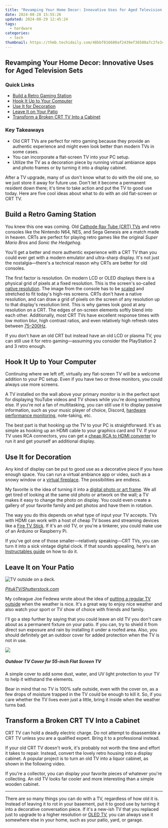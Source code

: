 ```yaml
---
title: "Revamping Your Home Decor: Innovative Uses for Aged Television Sets"
date: 2024-08-28 15:55:26
updated: 2024-08-29 12:45:24
tags:
  - hardware
categories:
  - tech
thumbnail: https://thmb.techidaily.com/48bbf816680af2439ef36580a7c2fe3c4155339daebaab90b2926193e2ffe8d4.png
---
```


## Revamping Your Home Decor: Innovative Uses for Aged Television Sets

### Quick Links

* [Build a Retro Gaming Station](https://extra-approaches.techidaily.com/in-2024-laugh-out-loud-with-ease-crafting-memes-in-a-flash/)
* [Hook It Up to Your Computer](https://facebook-clips.techidaily.com/new-the-ultimate-guide-to-fb-video-calls-best-practices-for-2024/)
* [Use It for Decoration](https://screen-sharing-recording.techidaily.com/2024-approved-the-ultimate-toolkit-disabling-background-noise-during-gmeets/)
* [Leave It on Your Patio](https://on-screen-recording.techidaily.com/in-2024-optimal-capture-software-showdown-obs-studio-vs-fraps/)
* [Transform a Broken CRT TV Into a Cabinet](https://twitter-videos.techidaily.com/updated-2024-approved-tiktok-sensation-challenge/)

### Key Takeaways

* Old CRT TVs are perfect for retro gaming because they provide an authentic experience and might even look better than modern TVs in some cases.
* You can incorporate a flat-screen TV into your PC setup.
* Utilize the TV as a decoration piece by running virtual ambiance apps and photo frames or by turning it into a display cabinet.

 After a TV upgrade, many of us don't know what to do with the old one, so we just store it away for future use. Don't let it become a permanent resident down there; it's time to take action and put the TV to good use today. Here are five cool ideas about what to do with an old flat-screen or CRT TV.

##  Build a Retro Gaming Station

 You knew this one was coming. Old [Cathode Ray Tube (CRT) TVs](https://screen-sharing-recording.techidaily.com/updated-2024-approved-mastering-video-recording-and-editing-with-adobe-connect/) and retro consoles like the Nintendo N64, NES, and Sega Genesis are a match made in heaven. CRTs are perfect for playing retro games like the original _Super Mario Bros_ and _Sonic the Hedgehog_.

 You'll get a better and more authentic experience with a CRT TV than you could ever get with a modern emulator and ultra-sharp display. It's not just the nostalgia—there's a technical reason why CRTs are better for old consoles.

 The first factor is resolution. On modern LCD or OLED displays there is a physical grid of pixels at a fixed resolution. This is the screen's so-called [native resolution](https://tech-recovery.techidaily.com/1722872129344-the-ultimate-guide-to-powerful-instagram-hashtags-in-year/). The image from the console has to be [scaled](https://extra-information.techidaily.com/your-roadmap-to-mastery-the-ultimate-guide-to-google-podcasting/) and stretched to fit today's high-res screens. CRTs don't have a native resolution, and can draw a grid of pixels on the screen of any resolution up to that display's resolution limit. This is why games look good at any resolution on a CRT. The edges of on-screen elements softly blend into each other. Additionally, most CRT TVs have excellent response times with low motion blur, high contrast ratios, and even relatively high refresh rates between [75–200Hz](https://www.pcworld.com/article/547715/what-to-look-for-crt-monitor-ultimate-guide-retro-gamers.html).

 If you don't have an old CRT but instead have an old LCD or plasma TV, you can still use it for retro gaming—assuming you consider the PlayStation 2 and 3 retro enough.

##  Hook It Up to Your Computer

 Continuing where we left off, virtually any flat-screen TV will be a welcome addition to your PC setup. Even if you have two or three monitors, you could always use more screens.

 A TV installed on the wall above your primary monitor is in the perfect spot for displaying YouTube videos and TV shows while you're doing something else. If you're not a fan of multitasking, you can still use it to display passive information, such as your music player of choice, Discord, [hardware performance monitoring](https://location-social.techidaily.com/in-2024-set-your-preferred-job-location-on-linkedin-app-of-your-realme-narzo-60-pro-5g-drfone-by-drfone-virtual-android/), note-taking, etc.

 The best part is that hooking up the TV to your PC is straightforward. It's as simple as hooking up an HDMI cable to your graphics card and TV. If your TV uses RCA connectors, you can get a [cheap RCA to HDMI converter](https://www.amazon.com/Converter-RuiPuo-Composite-Compatible-Blue-Ray/dp/B07M8RNRGT?tag=hotoge-20&ascsubtag=UUhtgUeUpU2002828&asc%5Frefurl=https%3A%2F%2Fwww.howtogeek.com%2Fthings-you-can-do-with-that-old-tv-you-stuffed-in-the-basement%2F&asc%5Fcampaign=Evergreen) to run it and get yourself an additional display.

##  Use It for Decoration

 Any kind of display can be put to good use as a decorative piece if you have enough space. You can run a virtual ambiance app or video, such as a snowy window or a [virtual fireplace](https://mondly-stories.techidaily.com/connective-horizons-proven-methods-for-intercultural-conversation/). The possibilities are endless.

 My favorite is the idea of turning it into a [digital photo or art frame](https://graphic-issues.techidaily.com/missing-fullscreen-display-win11-monitor-issue/). We all get tired of looking at the same old photo or artwork on the wall; a TV makes it easy to change the photo on display. You could even create a gallery of your favorite family and pet photos and have them in rotation.

 The way you do this depends on what type of input your TV accepts. TVs with HDMI can work with a host of cheap TV boxes and streaming devices like a [Fire TV Stick](https://www.amazon.com/fire-tv-stick-with-3rd-gen-alexa-voice-remote/dp/B08C1W5N87?tag=hotoge-20&ascsubtag=UUhtgUeUpU2002828&asc%5Frefurl=https%3A%2F%2Fwww.howtogeek.com%2Fthings-you-can-do-with-that-old-tv-you-stuffed-in-the-basement%2F&asc%5Fcampaign=Evergreen). If it's an old TV, or you're a tinkerer, you could make use of an Arduino or Raspberry Pi.

 If you've got one of those smaller—relatively speaking—CRT TVs, you can turn it into a sick vintage digital clock. If that sounds appealing, here's an [Instructables guide](https://www.instructables.com/Make-an-Old-TV-Into-an-80s-Themed-Clock/) on how to do it.

##  Leave It on Your Patio

![TV outside on a deck.](https://static1.howtogeekimages.com/wordpress/wp-content/uploads/2022/07/TV-outside.jpg) 

_[PitukTV/Shutterstock.com](https://www.shutterstock.com/image-photo/antique-tv-on-old-wooden-floor-2165102167)_

 My colleague Joe Fedewa wrote about the idea of [putting a regular TV outside](https://techtrends.techidaily.com/ios-18-overview-premium-updates-for-free-discover-top-functionality-improvements-and-latest-industry-buzz/) when the weather is nice. It's a great way to enjoy nice weather and also watch your sport or TV show of choice with friends and family.

 I'll go a step further by saying that you could leave an old TV you don't care about as a permanent fixture on your patio. If you can, try to shield it from direct sun exposure and rain by installing it under a roofed area. Also, you should definitely get an outdoor cover for added protection when the TV is not in use.

![](https://static1.howtogeekimages.com/wordpress/wp-content/uploads/2023/06/31ecidm2zyl-_sl500_.jpg) 

#####  Outdoor TV Cover for 55-inch Flat Screen TV

A simple cover to add some dust, water, and UV light protection to your TV to help it withstand the elements.

 Bear in mind that no TV is 100% safe outside, even with the cover on, as a few drops of moisture trapped in the TV could be enough to kill it. So, if you care whether the TV lives even just a little, bring it inside when the weather turns bad.

##  Transform a Broken CRT TV Into a Cabinet

 CRT TV can hold a deadly electric charge. Do not attempt to disassemble a CRT TV unless you are a qualified expert. Bring it to a professional instead.

 If your old CRT TV doesn't work, it's probably not worth the time and effort it takes to repair. Instead, convert the lovely retro housing into a display cabinet. A popular project is to turn an old TV into a liquor cabinet, as shown in the following video.

 If you're a collector, you can display your favorite pieces of whatever you're collecting. An old TV looks far cooler and more interesting than a simple wooden cabinet.

---

 There are so many things you can do with a TV, regardless of how old it is. Instead of leaving it to rot in your basement, put it to good use by turning it into a decorative conversation piece. If it's a new-ish TV that you replaced just to upgrade to a higher resolution or [OLED TV](https://extra-tips.techidaily.com/discovering-the-best-in-display-tech-10-list-for-your-mac/), you can always use it somewhere else in your home, such as your patio, yard, or garage.

<ins class="adsbygoogle"
     style="display:block"
     data-ad-format="autorelaxed"
     data-ad-client="ca-pub-7571918770474297"
     data-ad-slot="1223367746"></ins>



<ins class="adsbygoogle"
     style="display:block"
     data-ad-client="ca-pub-7571918770474297"
     data-ad-slot="8358498916"
     data-ad-format="auto"
     data-full-width-responsive="true"></ins>
